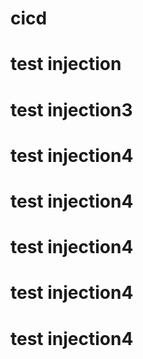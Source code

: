 # cicd
# test injection
# test injection3
# test injection4
# test injection4
# test injection4
# test injection4
# test injection4
